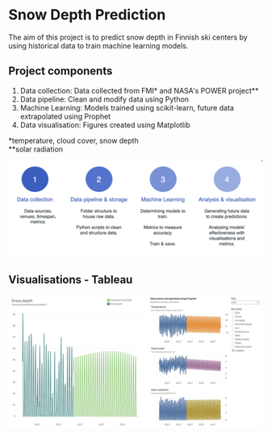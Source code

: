 # Snow Depth Prediction
The aim of this project is to predict snow depth in Finnish ski centers by using historical data to train machine learning models.

## Project components
1. Data collection: Data collected from FMI* and NASA's POWER project**
2. Data pipeline: Clean and modify data using Python
3. Machine Learning: Models trained using scikit-learn, future data extrapolated using Prophet
4. Data visualisation: Figures created using Matplotlib

*temperature, cloud cover, snow depth<br>
**solar radiation

![figure1: project steps](https://github.com/vltnnx/Snow-Depth-Prediction/blob/main/fig/project_steps.png?raw=true)

## Visualisations - Tableau
![figure2: historical and prediction data visualised](https://raw.githubusercontent.com/vltnnx/Snow-Depth-Prediction/main/fig/fig-tableau.png)
